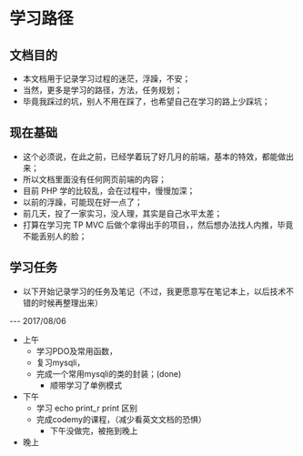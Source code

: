 # 学习路径
## 文档目的
- 本文档用于记录学习过程的迷茫，浮躁，不安；
- 当然，更多是学习的路径，方法，任务规划；
- 毕竟我踩过的坑，别人不用在踩了，也希望自己在学习的路上少踩坑；

## 现在基础
- 这个必须说，在此之前，已经学着玩了好几月的前端，基本的特效，都能做出来；
- 所以文档里面没有任何网页前端的内容；
- 目前 PHP 学的比较乱，会在过程中，慢慢加深；
- 以前的浮躁，可能现在好一点了；
- 前几天，投了一家实习，没人理，其实是自己水平太差；
- 打算在学习完 TP MVC 后做个拿得出手的项目，，然后想办法找人内推，毕竟不能丢别人的脸；

## 学习任务
- 以下开始记录学习的任务及笔记（不过，我更愿意写在笔记本上，以后技术不错的时候再整理出来）

--- 2017/08/06
- 上午
    - 学习PDO及常用函数，
    - 复习mysqli，
    - 完成一个常用mysqli的类的封装；(done)
        - 顺带学习了单例模式
- 下午
    - 学习 echo print_r print 区别
    - 完成codemy的课程，（减少看英文文档的恐惧）
        - 下午没做完，被拖到晚上
- 晚上
    
